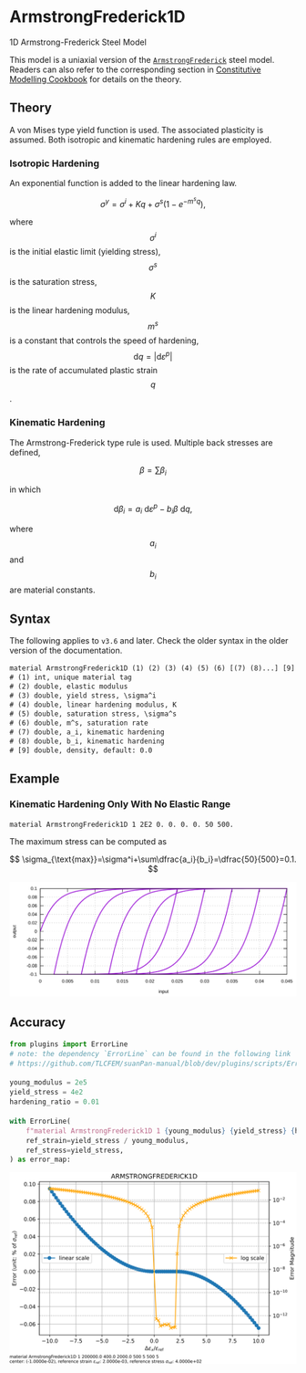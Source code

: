 # ArmstrongFrederick1D

1D Armstrong-Frederick Steel Model

This model is a uniaxial version of the [`ArmstrongFrederick`](../../Material3D/vonMises/ArmstrongFrederick.md) steel model.
Readers can also refer to the corresponding section in [Constitutive Modelling Cookbook](https://github.com/TLCFEM/constitutive-modelling-cookbook/releases/download/latest/COOKBOOK.pdf) for details on the theory.

## Theory

A von Mises type yield function is used.
The associated plasticity is assumed.
Both isotropic and kinematic hardening rules are employed.

### Isotropic Hardening

An exponential function is added to the linear hardening law.

$$
\sigma^y=\sigma^i+Kq+\sigma^s(1-e^{-m^sq}),
$$

where $$\sigma^i$$ is the initial elastic limit (yielding stress), $$\sigma^s$$ is the saturation stress, $$K$$ is the
linear hardening modulus, $$m^s$$ is a constant that controls the speed of hardening,
$$\mathrm{d}q=|\mathrm{d}\varepsilon^p|$$ is the rate of accumulated plastic strain $$q$$.

### Kinematic Hardening

The Armstrong-Frederick type rule is used.
Multiple back stresses are defined,

$$
\beta=\sum\beta_i
$$

in which

$$
\mathrm{d}\beta_i=a_i~\mathrm{d}\varepsilon^p-b_i\beta~\mathrm{d}q,
$$

where $$a_i$$ and $$b_i$$ are material constants.

## Syntax

The following applies to `v3.6` and later.
Check the older syntax in the older version of the documentation.

```
material ArmstrongFrederick1D (1) (2) (3) (4) (5) (6) [(7) (8)...] [9]
# (1) int, unique material tag
# (2) double, elastic modulus
# (3) double, yield stress, \sigma^i
# (4) double, linear hardening modulus, K
# (5) double, saturation stress, \sigma^s
# (6) double, m^s, saturation rate
# (7) double, a_i, kinematic hardening
# (8) double, b_i, kinematic hardening
# [9] double, density, default: 0.0
```

## Example

### Kinematic Hardening Only With No Elastic Range

```
material ArmstrongFrederick1D 1 2E2 0. 0. 0. 0. 50 500.
```

The maximum stress can be computed as

$$
\sigma_{\text{max}}=\sigma^i+\sum\dfrac{a_i}{b_i}=\dfrac{50}{500}=0.1.
$$

![Example 1](ArmstrongFrederick1D.EX1.svg)

## Accuracy

```py
from plugins import ErrorLine
# note: the dependency `ErrorLine` can be found in the following link
# https://github.com/TLCFEM/suanPan-manual/blob/dev/plugins/scripts/ErrorLine.py

young_modulus = 2e5
yield_stress = 4e2
hardening_ratio = 0.01

with ErrorLine(
    f"material ArmstrongFrederick1D 1 {young_modulus} {yield_stress} {hardening_ratio * young_modulus} 500 5 500 5",
    ref_strain=yield_stress / young_modulus,
    ref_stress=yield_stress,
) as error_map:
```

![accuracy analysis](af1d.abs.error.svg)
